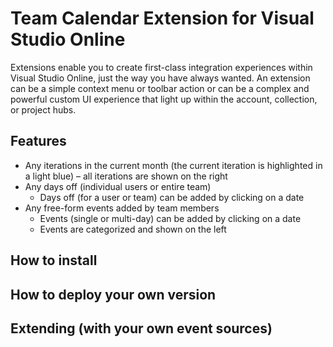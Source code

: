 # Team Calendar Extension for Visual Studio Online

Extensions enable you to create first-class integration experiences within Visual Studio Online, just the way you have always wanted. An extension can be a simple context menu or toolbar action or can be a complex and powerful custom UI experience that light up within the account, collection, or project hubs.

## Features

* Any iterations in the current month (the current iteration is highlighted in a light blue) – all iterations are shown on the right
* Any days off (individual users or entire team)
  * Days off (for a user or team) can be added by clicking on a date
* Any free-form events added by team members
  * Events (single or multi-day) can be added by clicking on a date
  * Events are categorized and shown on the left

## How to install

## How to deploy your own version

## Extending (with your own event sources)




